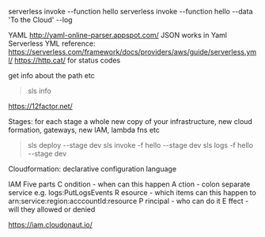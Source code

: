serverless invoke --function hello
serverless invoke --function hello --data 'To the Cloud' --log

YAML
http://yaml-online-parser.appspot.com/
JSON works in Yaml
Serverless YML reference:
https://serverless.com/framework/docs/providers/aws/guide/serverless.yml/
https://http.cat/ for status codes

get info about the path etc
>sls info 

https://12factor.net/


Stages:
for each stage a whole new copy of your infrastructure, new cloud formation, gateways, new IAM, lambda fns etc
>sls deploy --stage dev
>sls invoke -f hello --stage dev
>sls logs -f hello --stage dev

Cloudformation:
declarative configuration language 

IAM
Five parts
C ondition - when can this happen
A ction - colon separate service e.g. logs:PutLogsEvents
R esource - which items can this happen to arn:service:region:acccountId:resource
P rincipal - who can do it
E ffect - will they allowed or denied 

https://iam.cloudonaut.io/
